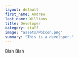 ```yaml
---
layout: default
first_name: Andrew
last_name: Williams
title: Developer
category: staff
image: "assets/PGIcon.png"
summary: "This is a developer."
---
```


Blah Blah

